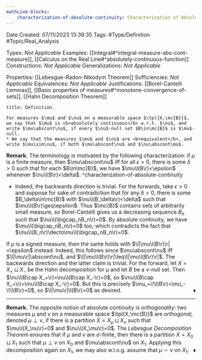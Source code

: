 ```yaml
---
mathLink-blocks:
    characterization-of-absolute-continuity: Characterization of Absolute Continuity
---
```


<div class="topSpace"></div>

Date Created: 07/11/2023 13:39:35
Tags: #Type/Definition #Topic/Real_Analysis

Types: <i>Not Applicable</i>
Examples: [[Integral#^integral-measure-abs-cont-measure]], [[Calculus on the Real Line#^absolutely-continuous-function]]
Constructions: <i>Not Applicable</i>
Generalizations: <i>Not Applicable</i>

Properties: [[Lebesgue-Radon-Nikodym Theorem]]
Sufficiencies: <i>Not Applicable</i>
Equivalences: <i>Not Applicable</i>
Justifications: [[Borel-Cantelli Lemmas]], [[Basic properties of measures#^monotone-convergence-of-sets]], [[Hahn Decomposition Theorem]]

``` ad-Definition
title: Definition.

For measures $\mu$ and $\nu$ on a measurable space $\tpl{X,\mc{B}}$, we say that $\mu$ is <b>absolutely continuous</b> w.r.t. $\nu$, and write $\mu\abscont\nu$, if every $\nu$-null set $B\in\mc{B}$ is $\mu$-null.
* We say that the measures $\mu$ and $\nu$ are <b>equivalent</b>, and write $\mu\sim\nu$, if both $\mu\abscont\nu$ and $\nu\abscont\mu$.

```

<b>Remark.</b> The terminology is motivated by the following characterization: if $\mu$ is a finite measure, then $\mu\abscont\nu$ iff for all $\epsilon>0$, there is some $\delta>0$ such that for each $B\in\mc{B}$, we have $\mu\l(B\r)<\epsilon$ whenever $\nu\l(B\r)<\delta$. ^characterization-of-absolute-continuity
* Indeed, the backwards direction is trivial. For the forwards, take $\epsilon>0$ and suppose for sake of contradiction that for any $\delta>0$, there is some $B_\delta\in\mc{B}$ with $\nu\l(B_\delta\r)<\delta$ such that $\mu\l(B\r)\geq\epsilon$. Thus $\mc{B}$ contains sets of arbitrarily small measure, so Borel-Cantelli gives us a decreasing sequence $B_n$ such that $\nu\l(\bigcap_nB_n\r)=0$. By absolute continuity, we have $\mu\l(\bigcap_nB_n\r)=0$ too, which contradicts the fact that $\mu\l(B_n\r)\decto\mu\l(\bigcap_nB_n\r)=0$.

If $\mu$ is a signed measure, then the same holds with $\l|\mu\l(B\r)\r|<\epsilon$ instead. Indeed, this follows since $\mu\abscont\nu$ iff $\l|\mu\r|\abscont\nu$, and $\l|\mu\l(B\r)\r|\leq\l|\mu\l(B\r)\r|$. The backwards direction and the latter claim is trivial. For the forward, let $X=X_+\sqcup X_-$ be the Hahn decomposition for $\mu$ and let $B$ be a $\nu$-null set. Then $\nu\l(B\cap X_+\r)=\nu\l(B\cap X_-\r)=0$, so $\mu\l(B\cap X_+\r)=\mu\l(B\cap X_-\r)=0$. But this is precisely $\mu_+\!\l(B\r)=\mu_-\!\l(B\r)=0$, so $\l|\mu\r|\l(B\r)=0$ as desired.<span style="float:right;">$\blacklozenge$</span>

---

<b>Remark.</b> The opposite notion of absolute continuity is <i>orthogonality</i>: two measures $\mu$ and $\nu$ on a measurable space $\tpl{X,\mc{B}}$ are <i>orthogonal</i>, denoted $\mu\perp\nu$, if there is a partition $X=X_\mu\sqcup X_\nu$ such that $\mu\l(X_\nu\r)=0$ and $\nu\l(X_\mu\r)=0$. The <i>Lebesgue Decomposition Theorem</i> ensures that if $\mu$ and $\nu$ are $\sigma$-finite, then there is a partition $X=X_0\sqcup X_1$ such that $\mu\perp\nu$ on $X_0$ and $\mu\abscont\nu$ on $X_1$. Applying this decomposition again on $X_1$, we may also w.l.o.g. assume that $\mu\sim\nu$ on $X_1$.<span style="float:right;">$\blacklozenge$</span>
